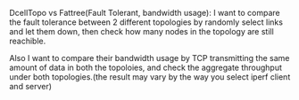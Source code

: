 DcellTopo vs Fattree(Fault Tolerant, bandwidth usage):
I want to compare the fault tolerance between 2 different topologies by randomly select links and let them down, then check how many nodes in the topology are still reachible.

Also I want to compare their bandwidth usage by TCP transmitting the same amount of data in both the topoloies, and check the aggregate throughput under both topologies.(the result may vary by the way you select iperf client and server)

